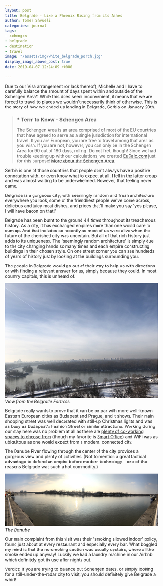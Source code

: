 ```yaml
---
layout: post
title: Belgrade - Like a Phoenix Rising from its Ashes
author: Tomer Shvueli
categories: journal
tags:
- schengen
- belgrade
- destination
- travel
image: "/assets/img/white_belgrade_porch.jpg"
display_image_above_post: true
date: 2019-04-07 12:24:09 +0000

---
```

Due to our Visa arrangement (or lack thereof), Michelle and I have to carefully balance the amount of days spent within and outside of the Schengen Area*. While this does seem inconvenient, it means that we are forced to travel to places we wouldn't necessarily think of otherwise. This is the story of how we ended up landing in Belgrade, Serbia on January 20th.

> ### * Term to Know - Schengen Area
>
> The Schengen Area is an area comprised of most of the EU countries that have agreed to serve as a single jurisdiction for international travel. If you are European, you are free to travel among that area as you wish. If you are not, however, you can only be in the Schengen Area for 90 out of 180 days, rolling. Do not fret, though! Since we had trouble keeping up with our calculations, we created [EuCalc.com](https://eucalc.com "EuCacl") just for this purpose! [More about the Schengen Area](https://en.wikipedia.org/wiki/Schengen_Area "Schengen Area - Wikipedia").

Serbia is one of those countries that people don't always have a positive connotation with, or even know what to expect at all. I fell in the latter group and was almost waiting to be underwhelmed. However, that feeling never came.

Belgrade is a gorgeous city, with seemingly random  and fresh architecture everywhere you look, some of the friendliest people we've come across, delicious and juicy meat dishes, and prices that'll make you say 'yes please, I will have bacon on that!'

Belgrade has been burnt to the ground _44 times_ throughout its treacherous history. As a city, it has exchanged empires more than one would care to sum up. And that includes so recently as most of us were alive when the future of the cherished city was uncertain. But all of that rich history just adds to its uniqueness. The 'seemingly random architecture' is simply due to the city changing hands so many times and each empire constructing buildings in their chosen style. On one street corner you can see hundreds of years of history just by looking at the buildings surrounding you.

The people in Belgrade would go out of their way to help us with directions or with finding a relevant answer for us, simply because they could. In most country capitals, this is unheard of.

![View from the Belgrade Fortress](/assets/img/danube_afar.jpg "View from the Belgrade Fortress")
_View from the Belgrade Fortress_

Belgrade really wants to prove that it can be on par with more well-known Eastern European cities as Budapest and Prague, and it shows. Their main shopping street was well decorated with still-up Christmas lights and was as busy as Budapest's Fashion Street or similar attractions. Working during our stay here was no problem at all as there are [plenty of co-working spaces to choose from](https://www.coworker.com/search/belgrade/serbia) (though my favorite is [Smart Office](https://www.coworker.com/serbia/belgrade/smart-office)) and WiFi was as ubiquitous as one would expect from a modern, connected city.

The Danube River flowing through the center of the city provides a gorgeous view and plenty of activities. (Not to mention a great tactical advantage to defend an empire before modern technology - one of the reasons Belgrade was such a hot commodity.)

![The Danube](/assets/img/danube_pano.jpg "The Danube")
_The Danube_

Our main complaint from this visit was their 'smoking allowed indoor' policy, found just about at every restaurant and especially every bar. What boggled my mind is that the no-smoking section was usually upstairs, where all the smoke ended up anyway! Luckily we had a laundry machine in our Airbnb which definitely got its use after nights out.

Verdict: If you are trying to balance out Schengen dates, or simply looking for a still-under-the-radar city to visit, you should definitely give Belgrade a whirl!